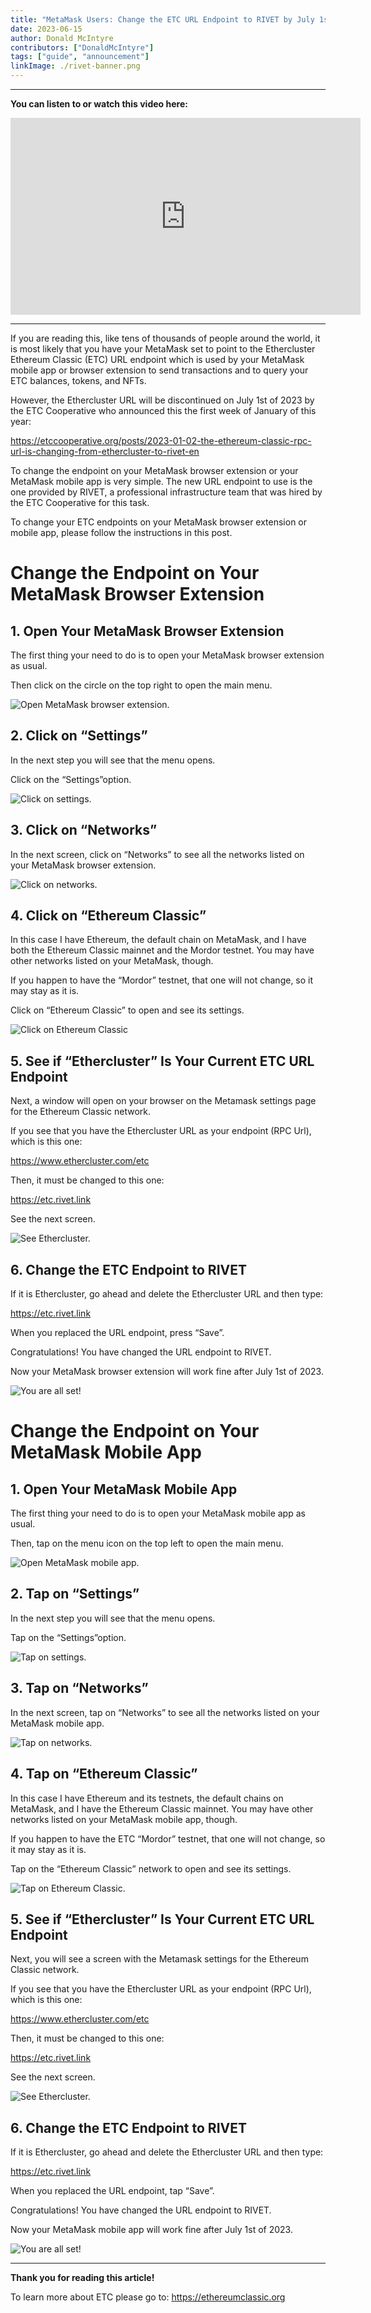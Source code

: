 ```yaml
---
title: "MetaMask Users: Change the ETC URL Endpoint to RIVET by July 1st 2023"
date: 2023-06-15
author: Donald McIntyre
contributors: ["DonaldMcIntyre"]
tags: ["guide", "announcement"]
linkImage: ./rivet-banner.png
---
```


---
**You can listen to or watch this video here:**

<iframe width="560" height="315" src="https://www.youtube.com/embed/RnL9lrTI9NA" title="YouTube video player" frameborder="0" allow="accelerometer; autoplay; clipboard-write; encrypted-media; gyroscope; picture-in-picture; web-share" allowfullscreen></iframe>

---

If you are reading this, like tens of thousands of people around the world, it is most likely that you have your MetaMask set to point to the Ethercluster Ethereum Classic (ETC) URL endpoint which is used by your MetaMask mobile app or browser extension to send transactions and to query your ETC balances, tokens, and NFTs.

However, the Ethercluster URL will be discontinued on July 1st of 2023 by the ETC Cooperative who announced this the first week of January of this year:

https://etccooperative.org/posts/2023-01-02-the-ethereum-classic-rpc-url-is-changing-from-ethercluster-to-rivet-en

To change the endpoint on your MetaMask browser extension or your MetaMask mobile app is very simple. The new URL endpoint to use is the one provided by RIVET, a professional infrastructure team that was hired by the ETC Cooperative for this task.

To change your ETC endpoints on your MetaMask browser extension or mobile app, please follow the instructions in this post.

# Change the Endpoint on Your MetaMask Browser Extension

## 1. Open Your MetaMask Browser Extension

The first thing your need to do is to open your MetaMask browser extension as usual. 

Then click on the circle on the top right to open the main menu.

![Open MetaMask browser extension.](./1.png)

## 2. Click on “Settings”

In the next step you will see that the menu opens.

Click on the “Settings”option.

![Click on settings.](./2.png)

## 3. Click on “Networks”

In the next screen, click on “Networks” to see all the networks listed on your MetaMask browser extension.

![Click on networks.](./3.png)

## 4. Click on “Ethereum Classic”

In this case I have Ethereum, the default chain on MetaMask, and I have both the Ethereum Classic mainnet and the Mordor testnet. You may have other networks listed on your MetaMask, though.

If you happen to have the “Mordor” testnet, that one will not change, so it may stay as it is. 

Click on “Ethereum Classic” to open and see its settings.

![Click on Ethereum Classic](./4.png)

## 5. See if “Ethercluster” Is Your Current ETC URL Endpoint

Next, a window will open on your browser on the Metamask settings page for the Ethereum Classic network.

If you see that you have the Ethercluster URL as your endpoint (RPC Url), which is this one:

https://www.ethercluster.com/etc

Then, it must be changed to this one:

https://etc.rivet.link

See the next screen.

![See Ethercluster.](./5.png)

## 6. Change the ETC Endpoint to RIVET

If it is Ethercluster, go ahead and delete the Ethercluster URL and then type:

https://etc.rivet.link

When you replaced the URL endpoint, press “Save”.

Congratulations! You have changed the URL endpoint to RIVET. 

Now your MetaMask browser extension will work fine after July 1st of 2023.

![You are all set!](./6.png)

# Change the Endpoint on Your MetaMask Mobile App

## 1. Open Your MetaMask Mobile App

The first thing your need to do is to open your MetaMask mobile app as usual. 

Then, tap on the menu icon on the top left to open the main menu.

![Open MetaMask mobile app.](./7.png)

## 2. Tap on “Settings”

In the next step you will see that the menu opens.

Tap on the “Settings”option.

![Tap on settings.](./8.png)

## 3. Tap on “Networks”

In the next screen, tap on “Networks” to see all the networks listed on your MetaMask mobile app.

![Tap on networks.](./9.png)

## 4. Tap on “Ethereum Classic”

In this case I have Ethereum and its testnets, the default chains on MetaMask, and I have the Ethereum Classic mainnet. You may have other networks listed on your MetaMask mobile app, though.

If you happen to have the ETC “Mordor” testnet, that one will not change, so it may stay as it is. 

Tap on the “Ethereum Classic” network to open and see its settings.

![Tap on Ethereum Classic.](./10.png)

## 5. See if “Ethercluster” Is Your Current ETC URL Endpoint

Next, you will see a screen with the Metamask settings for the Ethereum Classic network.

If you see that you have the Ethercluster URL as your endpoint (RPC Url), which is this one:

https://www.ethercluster.com/etc

Then, it must be changed to this one:

https://etc.rivet.link

See the next screen.

![See Ethercluster.](./11.png)

## 6. Change the ETC Endpoint to RIVET

If it is Ethercluster, go ahead and delete the Ethercluster URL and then type:

https://etc.rivet.link

When you replaced the URL endpoint, tap “Save”.

Congratulations! You have changed the URL endpoint to RIVET. 

Now your MetaMask mobile app will work fine after July 1st of 2023.

![You are all set!](./12.png)

---

**Thank you for reading this article!**

To learn more about ETC please go to: https://ethereumclassic.org
